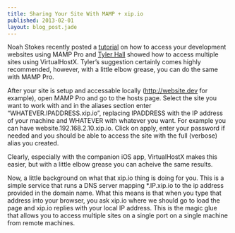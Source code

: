 ```yaml
---
title: Sharing Your Site With MAMP + xip.io
published: 2013-02-01
layout: blog_post.jade
---
```


Noah Stokes recently posted a [tutorial](http://esbueno.noahstokes.com/post/42930947028/test-your-local-web-sites-on-your-ipad-or-iphone-using) on how to access your development websites using MAMP Pro and [Tyler Hall](http://clickontyler.com/blog/2013/02/view-virtual-hosts-iphone-ipad) showed how to access multiple sites using VirtualHostX. Tyler’s suggestion certainly comes highly recommended, however, with a little elbow grease, you can do the same with MAMP Pro.

After your site is setup and accessable locally (http://website.dev for example), open MAMP Pro and go to the hosts page. Select the site you want to work with and in the aliases section enter “WHATEVER.IPADDRESS.xip.io”, replacing IPADDRESS with the IP address of your machine and WHATEVER with whatever you want. For example you can have website.192.168.2.10.xip.io. Click on apply, enter your password if needed and you should be able to access the site with the full (verbose) alias you created.

Clearly, especially with the companion iOS app, VirtualHostX makes this easier, but with a little elbow grease you can acheive the same results.

Now, a little background on what that xip.io thing is doing for you. This is a simple service that runs a DNS server mapping *.IP.xip.io to the ip address provided in the domain name. What this means is that when you type that address into your browser, you ask xip.io where we should go to load the page and xip.io replies with your local IP address. This is the magic glue that allows you to access multiple sites on a single port on a single machine from remote machines.
